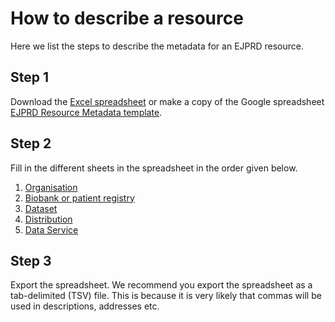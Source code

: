 # How to describe a resource
Here we list the steps to describe the metadata for an EJPRD resource.

## Step 1
Download the [Excel spreadsheet](EJPRD%20Resource%20Metadata%20template.xlsx) or make a copy of the Google spreadsheet
[EJPRD Resource Metadata template](https://docs.google.com/spreadsheets/d/1y-x7yf8RLvp9oZS_5fvyH6SFLMNZzP6agTl6Z_wTkx0/edit?usp=sharing).

## Step 2
Fill in the different sheets in the spreadsheet in the order given below.

1. [Organisation](Organisation.md)
2. [Biobank or patient registry](BiobankOrPatientRegistry.md)
3. [Dataset](Dataset.md)
4. [Distribution](Distribution.md)
5. [Data Service](DataService.md)


## Step 3
Export the spreadsheet. We recommend you export the spreadsheet as a tab-delimited (TSV) file. This is because it is very likely
that commas will be used in descriptions, addresses etc. 




